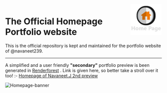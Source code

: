 <img align="right" width="100" height="100" src="logo icons/Home.png">

# The Official Homepage Portfolio website
This is the official repository is kept and maintained for the portfolio website of @navaneet239.

----

A simplified and a user friendly **"secondary"** portfolio preview is been generated in [Renderforest](https://www.renderforest.com/) . Link is given here, so better take a stroll over it too! :- [Homepage of Navaneet.J 2nd preview](http://homepage-of-navaneet.renderforestsites.com/) 

![Homepage-banner](https://user-images.githubusercontent.com/74445713/175105604-df91d1b6-5350-42b2-9fce-3b5a318189ec.png)
